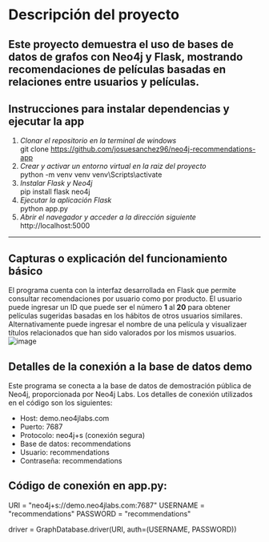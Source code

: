 # Descripción del proyecto

Este proyecto demuestra el uso de bases de datos de grafos con Neo4j y Flask, mostrando recomendaciones de películas basadas en relaciones entre usuarios y películas.
---

## Instrucciones para instalar dependencias y ejecutar la app

1. _Clonar el repositorio en la terminal de windows_    
git clone https://github.com/josuesanchez96/neo4j-recommendations-app
2. _Crear y activar un entorno virtual en la raiz del proyecto_  
python -m venv venv
venv\Scripts\activate
3. _Instalar Flask y Neo4j_  
pip install flask neo4j
4. _Ejecutar la aplicación Flask_  
python app.py
5. _Abrir el navegador y acceder a la dirección siguiente_  
http://localhost:5000

---
## Capturas o explicación del funcionamiento básico

El programa cuenta con la interfaz desarrollada en Flask que permite consultar recomendaciones por usuario como por producto. El usuario puede ingresar un ID que puede ser el número **1** al **20** para obtener películas sugeridas basadas en los hábitos de otros usuarios similares. 
Alternativamente puede ingresar el nombre de una película y visualizaer títulos relacionados que han sido valorados por los mismos usuarios.  
![image](https://github.com/user-attachments/assets/4145ea15-c12b-4489-a0f4-b6d9c4b3a311)

## Detalles de la conexión a la base de datos demo
Este programa se conecta a la base de datos de demostración pública de Neo4j, proporcionada por Neo4j Labs.
Los detalles de conexión utilizados en el código son los siguientes:
- Host: demo.neo4jlabs.com
- Puerto: 7687
- Protocolo: neo4j+s (conexión segura)
- Base de datos: recommendations
- Usuario: recommendations
- Contraseña: recommendations

## Código de conexión en app.py: 
URI = "neo4j+s://demo.neo4jlabs.com:7687"
USERNAME = "recommendations"
PASSWORD = "recommendations"

driver = GraphDatabase.driver(URI, auth=(USERNAME, PASSWORD))
